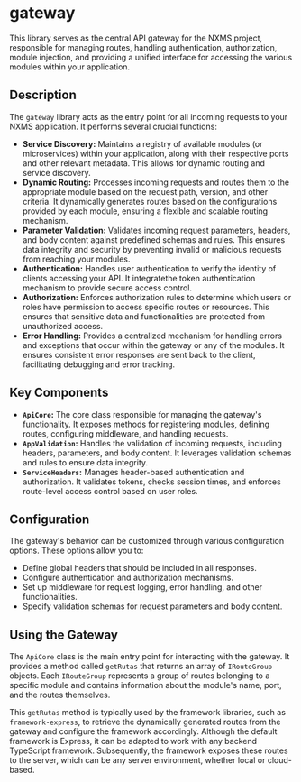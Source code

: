 # gateway

This library serves as the central API gateway for the NXMS project, responsible for managing routes, handling authentication, authorization, module injection, and providing a unified interface for accessing the various modules within your application.

## Description

The `gateway` library acts as the entry point for all incoming requests to your NXMS application. It performs several crucial functions:

- **Service Discovery:** Maintains a registry of available modules (or microservices) within your application, along with their respective ports and other relevant metadata. This allows for dynamic routing and service discovery.
- **Dynamic Routing:**  Processes incoming requests and routes them to the appropriate module based on the request path, version, and other criteria. It dynamically generates routes based on the configurations provided by each module, ensuring a flexible and scalable routing mechanism.
- **Parameter Validation:**  Validates incoming request parameters, headers, and body content against predefined schemas and rules. This ensures data integrity and security by preventing invalid or malicious requests from reaching your modules.
- **Authentication:**  Handles user authentication to verify the identity of clients accessing your API. It integratethe token authentication mechanism to provide secure access control.
- **Authorization:**  Enforces authorization rules to determine which users or roles have permission to access specific routes or resources. This ensures that sensitive data and functionalities are protected from unauthorized access.
- **Error Handling:** Provides a centralized mechanism for handling errors and exceptions that occur within the gateway or any of the modules. It ensures consistent error responses are sent back to the client, facilitating debugging and error tracking.

## Key Components

- **`ApiCore`:** The core class responsible for managing the gateway's functionality. It exposes methods for registering modules, defining routes, configuring middleware, and handling requests.
- **`AppValidation`:**  Handles the validation of incoming requests, including headers, parameters, and body content. It leverages validation schemas and rules to ensure data integrity.
- **`ServiceHeaders`:**  Manages header-based authentication and authorization. It validates tokens, checks session times, and enforces route-level access control based on user roles.

## Configuration

The gateway's behavior can be customized through various configuration options. These options allow you to:

- Define global headers that should be included in all responses.
- Configure authentication and authorization mechanisms.
- Set up middleware for request logging, error handling, and other functionalities.
- Specify validation schemas for request parameters and body content.

## Using the Gateway

The `ApiCore` class is the main entry point for interacting with the gateway. It provides a method called `getRutas` that returns an array of `IRouteGroup` objects. Each `IRouteGroup` represents a group of routes belonging to a specific module and contains information about the module's name, port, and the routes themselves.

This `getRutas` method is typically used by the framework libraries, such as `framework-express`, to retrieve the dynamically generated routes from the gateway and configure the framework accordingly. Although the default framework is Express, it can be adapted to work with any backend TypeScript framework. Subsequently, the framework exposes these routes to the server, which can be any server environment, whether local or cloud-based.

<!--## Integration with Modules-->
